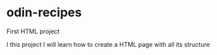 # odin-recipes
First HTML project


I this project I will learn how to create a HTML page with all its structure
